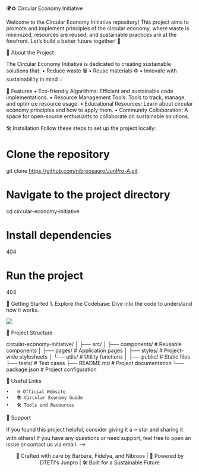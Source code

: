 🌍♻️ Circular Economy Initiative

Welcome to the Circular Economy Initiative repository! This project aims to promote and implement principles of the circular economy, where waste is minimized, resources are reused, and sustainable practices are at the forefront. Let’s build a better future together! 🌱

🚀 About the Project

The Circular Economy Initiative is dedicated to creating sustainable solutions that:
	•	Reduce waste 🗑️
	•	Reuse materials ♻️
	•	Innovate with sustainability in mind 💡


🎨 Features
	•	Eco-friendly Algorithms: Efficient and sustainable code implementations.
	•	Resource Management Tools: Tools to track, manage, and optimize resource usage.
	•	Educational Resources: Learn about circular economy principles and how to apply them.
	•	Community Collaboration: A space for open-source enthusiasts to collaborate on sustainable solutions.

🛠️ Installation
Follow these steps to set up the project locally:

# Clone the repository
git clone https://github.com/nibroosauro/JunPro-A.git

# Navigate to the project directory
cd circular-economy-initiative

# Install dependencies
404

# Run the project
404

🎉 Getting Started
	1.	Explore the Codebase: Dive into the code to understand how it works.

<!---
✨ Contributors

Thanks to these amazing contributors:

<!-- ALL-CONTRIBUTORS-LIST:START - Do not remove or modify this section -->


<!-- prettier-ignore -->


<a href="https://github.com/yourusername/circular-economy-initiative/graphs/contributors">
  <img src="https://contrib.rocks/image?repo=yourusername/circular-economy-initiative" />
</a>
<!-- ALL-CONTRIBUTORS-LIST:END -->


🧩 Project Structure

circular-economy-initiative/
│
├── src/
│   ├── components/    # Reusable components
│   ├── pages/         # Application pages
│   ├── styles/        # Project-wide stylesheets
│   └── utils/         # Utility functions
│
├── public/            # Static files
├── tests/             # Test cases
├── README.md          # Project documentation
└── package.json       # Project configuration

🔗 Useful Links

	•	🌐 Official Website
	•	📚 Circular Economy Guide
	•	🛠️ Tools and Resources

🤝 Support

If you found this project helpful, consider giving it a ⭐ star and sharing it with others! If you have any questions or need support, feel free to open an issue or contact us via email.
-->


<div align="center">


🎨 Crafted with care by Barbara, Fidelya, and Nibroos | 🌱 Powered by DTETI's Junpro | 🛠️ Built for a Sustainable Future

</div>
